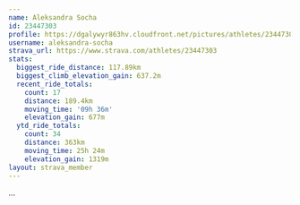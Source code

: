 ```yaml
---
name: Aleksandra Socha
id: 23447303
profile: https://dgalywyr863hv.cloudfront.net/pictures/athletes/23447303/14745546/4/large.jpg
username: aleksandra-socha
strava_url: https://www.strava.com/athletes/23447303
stats:
  biggest_ride_distance: 117.89km
  biggest_climb_elevation_gain: 637.2m
  recent_ride_totals:
    count: 17
    distance: 189.4km
    moving_time: '09h 36m'
    elevation_gain: 677m
  ytd_ride_totals:
    count: 34
    distance: 363km
    moving_time: 25h 24m
    elevation_gain: 1319m
layout: strava_member
--- 
```

...
